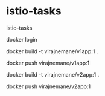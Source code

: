 # istio-tasks
istio-tasks

docker login

docker build -t virajnemane/v1app:1 .

docker push virajnemane/v1app:1

docker build -t virajnemane/v2app:1 .

docker push virajnemane/v2app:1
